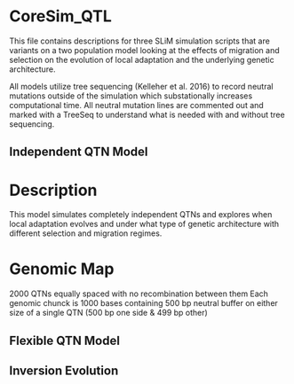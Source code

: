 # CoreSim_QTL

This file contains descriptions for three SLiM simulation scripts that are variants on a two population model looking at the effects of migration and selection on the evolution of local adaptation and the underlying genetic architecture. 

All models utilize tree sequencing (Kelleher et al. 2016) to record neutral mutations outside of the simulation which substationally increases computational time. All neutral mutation lines are commented out and marked with a TreeSeq to understand what is needed with and without tree sequencing.


## Independent QTN Model


# Description 

This model simulates completely independent QTNs and explores when local adaptation evolves and under what type of genetic architecture with different selection and migration regimes.  

# Genomic Map 

2000 QTNs equally spaced with no recombination between them 
Each genomic chunck is 1000 bases containing 500 bp neutral buffer on either size of a single QTN (500 bp one side & 499 bp other)

## Flexible QTN Model 



## Inversion Evolution 
